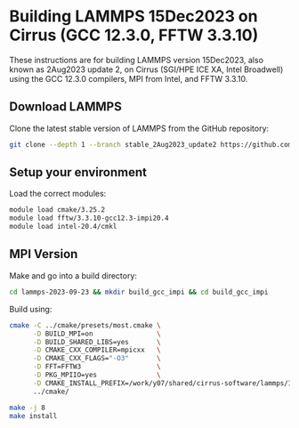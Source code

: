Building LAMMPS 15Dec2023 on Cirrus (GCC 12.3.0, FFTW 3.3.10)
=============================================================

These instructions are for building LAMMPS version 15Dec2023, also known as 2Aug2023 update 2, on Cirrus (SGI/HPE ICE XA, Intel Broadwell) using the GCC 12.3.0 compilers, MPI from Intel, and FFTW 3.3.10.

Download LAMMPS
---------------

Clone the latest stable version of LAMMPS from the GitHub repository:

```bash
git clone --depth 1 --branch stable_2Aug2023_update2 https://github.com/lammps/lammps.git lammps-2023-12-15
```

Setup your environment
----------------------

Load the correct modules:

```bash
module load cmake/3.25.2
module load fftw/3.3.10-gcc12.3-impi20.4
module load intel-20.4/cmkl
```

MPI Version
-----------

Make and go into a build directory:

```bash
cd lammps-2023-09-23 && mkdir build_gcc_impi && cd build_gcc_impi
```

Build using:

```bash
cmake -C ../cmake/presets/most.cmake \
      -D BUILD_MPI=on                \
      -D BUILD_SHARED_LIBS=yes       \
      -D CMAKE_CXX_COMPILER=mpicxx   \
      -D CMAKE_CXX_FLAGS="-O3"       \
      -D FFT=FFTW3                   \
      -D PKG_MPIIO=yes               \
      -D CMAKE_INSTALL_PREFIX=/work/y07/shared/cirrus-software/lammps/15Dec2023_gcc12.3_impi20.4 \
      ../cmake/

make -j 8
make install
```
